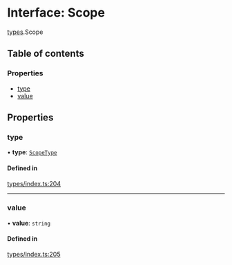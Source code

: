 # Interface: Scope

[types](../wiki/types).Scope

## Table of contents

### Properties

- [type](../wiki/types.Scope#type)
- [value](../wiki/types.Scope#value)

## Properties

### type

• **type**: [`ScopeType`](../wiki/types.ScopeType)

#### Defined in

[types/index.ts:204](https://github.com/PolymeshAssociation/polymesh-sdk/blob/07b115c8/src/types/index.ts#L204)

___

### value

• **value**: `string`

#### Defined in

[types/index.ts:205](https://github.com/PolymeshAssociation/polymesh-sdk/blob/07b115c8/src/types/index.ts#L205)
